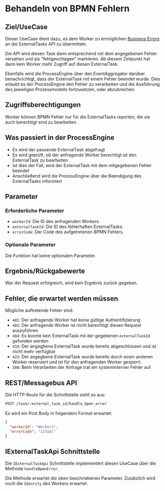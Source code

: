 # Behandeln von BPMN Fehlern

## Ziel/UseCase

Dieser UseCase dient dazu, es dem Worker zu ermöglichen
[Business Errors](https://docs.camunda.org/manual/latest/user-guide/process-engine/external-tasks/#reporting-bpmn-error)
an die ExternalTasks API zu übermitteln.

Die API wird diesen Task dann entsprechend mit dem angegebenen Fehler versehen
und als "fehlgeschlagen" markieren.
Ab diesem Zeitpunkt hat dann kein Worker mehr Zugriff auf diesen ExternalTask.

Ebenfalls wird die ProcessEngine über den EventAggregator darüber benachrichtigt,
dass der ExternalTask mit einem Fehler beendet wurde.
Dies erlaubt es der ProcessEngine den Fehler zu verarbeiten und die Ausführung
des jeweiligen Prozessmodells fortzusetzen, oder abzubrechen.

## Zugriffsberechtigungen

Worker können BPMN Fehler nur für die ExternalTasks reporten,
die sie auch berechtigt sind zu bearbeiten.

## Was passiert in der ProcessEngine

- Es wird der passende ExternalTask abgefragt
- Es wird geprüft, ob der anfragende Worker berechtigt ist den ExternalTask
zu bearbeiten
- Ist dies der Fall, wird der ExternalTask mit dem mitgegebenen Fehler beendet
- Anschließend wird die ProcessEngine über die Beendigung des ExternalTasks
informiert

## Parameter

### Erforderliche Parameter

- `workerId`: Die ID des anfragenden Workers.
- `externalTaskId`: Die ID des fehlerhaften ExternalTasks.
- `errorCode`: Der Code des aufgetretenen BPMN Fehlers.


### Optionale Parameter

Die Funktion hat keine optionalen Parameter.

## Ergebnis/Rückgabewerte

War der Request erfolgreich, wird kein Ergebnis zurück gegeben.

## Fehler, die erwartet werden müssen

Mögliche auftretende Fehler sind:
- `401`: Der anfragende Worker hat keine gültige Authentifizierung
- `403`: Der anfragende Worker ist nicht berechtigt diesen Request auszuführen
- `404`: Es konnte kein ExternalTask mit der gegebenen `externalTaskId`
    gefunden werden
- `410`: Der angegbene ExternalTask wurde bereits abgeschlossen und ist nicht
mehr verfügbar
- `423`: Der angegbene ExternalTask wurde bereits durch einen anderen Worker
reserviert und ist für den anfragenden Worker gesperrt.
- `500`: Beim Verarbeiten der Anfrage trat ein systeminterner Fehler auf

## REST/Messagebus API

Die HTTP-Route für die Schnittstelle sieht so aus:

```REST
POST /task/:external_task_id/handle_bpmn_error
```

Es wird ein Post Body in folgendem Format erwartet:

```JSON
{
  "workerId": "Worker1",
  "errorCode": "123abc"
}
```

## IExternalTaskApi Schnittstelle

Die `IExternalTaskApi` Schnittstelle implementiert diesen UseCase
über die Methode `handleBpmnError`.

Die Methode erwartet die oben beschriebenen Parameter.
Zusätzlich wird noch die `Identity` des Workers erwartet.
